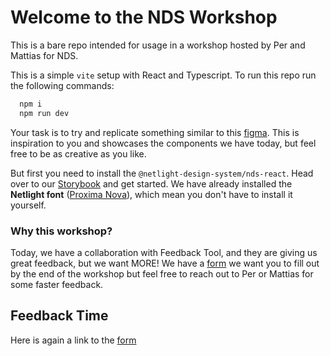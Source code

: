 # Welcome to the NDS Workshop

This is a bare repo intended for usage in a workshop hosted by Per and Mattias for NDS.

This is a simple `vite` setup with React and Typescript.
To run this repo run the following commands:
```bash
  npm i
  npm run dev
```

Your task is to try and replicate something similar to this [figma](https://www.figma.com/file/hnudYJOqPU8RAneNWnGkvS/NDS-Workshop?type=design&node-id=1-213&mode=design&t=7axJOqN5g9L9ZdNu-0).
This is inspiration to you and showcases the components we have today, but feel free to be as creative as you like.

But first you need to install the `@netlight-design-system/nds-react`.
Head over to our [Storybook](https://nds.edgez.live/?path=/docs/doc-about-nds--docs) and get started.
We have already installed the **Netlight font** ([Proxima Nova](https://fonts.adobe.com/fonts/proxima-nova)), which mean you don't have to install it yourself.


### Why this workshop?
Today, we have a collaboration with Feedback Tool, and they are giving us great feedback, but we want MORE!
We have a [form](https://forms.office.com/e/ugD0iqHTjx) we want you to fill out by the end of the workshop but feel free to reach out to Per or Mattias for some faster feedback.


## Feedback Time
Here is again a link to the [form](https://forms.office.com/e/ugD0iqHTjx)
